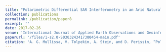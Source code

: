 ```yaml
---
title: "Polarimetric Differential SAR Interferometry in an Arid Natural Environment"
collection: publications
permalink: /publication/paper8
excerpt: ''
date: 2017-02-26
venue: 'International Journal of Applied Earth Observations and Geoinformation'
paperurl: '/files/1-s2.0-S0303243417300454-main.pdf'
citation: 'A. G. Mullissa, V. Tolpekin, A. Stein, and D. Perissin, “Polarimetric differential SAR interferometry in an arid natural environment,” Int. J. Appl. Earth Observ. Geoinf., vol. 59, pp. 9–18, Jul. 2017'
---
```

